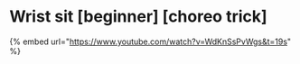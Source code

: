 # Wrist sit \[beginner] \[choreo trick]

{% embed url="https://www.youtube.com/watch?v=WdKnSsPvWgs&t=19s" %}
